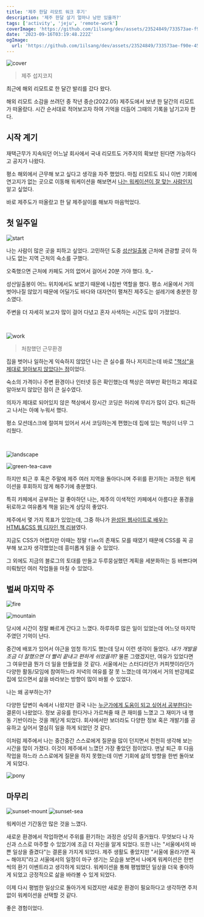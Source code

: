 ```yaml
---
title: '제주 한달 리모트 워크 후기'
description: '제주 한달 살기 얼마나 낭만 있을까?'
tags: ['activity', 'jeju', 'remote-work']
coverImage: 'https://github.com/1ilsang/dev/assets/23524849/733573ae-f90e-4573-a7a2-41940c787da9'
date: '2023-09-16T03:19:48.222Z'
ogImage:
  url: 'https://github.com/1ilsang/dev/assets/23524849/733573ae-f90e-4573-a7a2-41940c787da9'
---
```


<img class="cover" src="https://github.com/1ilsang/dev/assets/23524849/bd5efca8-90f6-4dba-bdd9-914d4d7dc459" alt="cover" />

> 제주 섭지코지

최근에 해외 리모트로 한 달간 발리를 갔다 왔다.

해외 리모트 소감을 쓰려던 중 작년 중순(2022.05) 제주도에서 보낸 한 달간의 리모트가 떠올랐다. 시간 순서대로 적어보고자 하여 기억을 더듬어 그때의 기록을 남기고자 한다.

## 시작 계기

재택근무가 지속되던 어느날 회사에서 국내 리모트도 거주지의 확보만 된다면 가능하다고 공지가 나왔다.

평소 해외에서 근무해 보고 싶다고 생각을 자주 했었다. 마침 리모트도 되니 이번 기회에 연고지가 없는 곳으로 이동해 워케이션을 해보면서 <u>나는 워케이션이 잘 맞는 사람인지</u> 알고 싶었다.

바로 제주도가 떠올랐고 한 달 제주살이를 해보자 마음먹었다.

## 첫 일주일

![start](https://github.com/1ilsang/dev/assets/23524849/cc26351c-f65e-4d2d-a294-5599410e1e84)

나는 사람이 많은 곳을 피하고 싶었다. 고민하던 도중 [성산일출봉](https://naver.me/GEAuu260) 근처에 관광할 곳이 하나도 없는 지역 근처의 숙소를 구했다.

오죽했으면 근처에 카페도 거의 없어서 걸어서 20분 가야 했다. 9\_-

성산일출봉이 어느 위치에서도 보였기 때문에 나침반 역할을 했다. 평소 서울에서 거의 벗어나질 않았기 때문에 어딜가도 바다와 대자연이 펼쳐진 제주도는 설레기에 충분한 장소였다.

주변을 더 자세히 보고자 많이 걸어 다녔고 혼자 사색하는 시간도 많이 가졌었다.

<br />

![work](https://github.com/1ilsang/dev/assets/23524849/7681d32c-6537-4e9f-871b-993cb19090fe)

> 처참했던 근무환경

집을 벗어나 일하는게 익숙하지 않았던 나는 큰 실수를 하나 저지르는데 바로 <u>"책상"을 제대로 알아보지 않았다는 점</u>이었다.

숙소의 가격이나 주변 환경이나 인터넷 등은 확인했는데 책상은 여부만 확인하고 제대로 알아보지 않았던 점이 큰 실수였다.

의자가 제대로 되어있지 않은 책상에서 장시간 코딩은 허리에 무리가 많이 갔다. 퇴근하고 나서는 아예 누워서 했다.

평소 모션데스크에 절여져 있어서 서서 코딩하는게 편했는데 집에 있는 책상이 너무 그리웠다.

<br />

![landscape](https://github.com/1ilsang/dev/assets/23524849/610f23eb-9380-4a90-877f-8b402d0691e5)

![green-tea-cave](https://github.com/1ilsang/dev/assets/23524849/5fe84b29-18bf-4852-8f16-2a256a2d5d5c)

하지만 퇴근 후 혹은 주말에 제주 여러 지역을 돌아다니며 주위를 환기하는 과정은 워케이션을 후회하지 않게 해주기에 충분했다.

특히 카페에서 공부하는 걸 좋아하던 나는, 제주의 이색적인 카페에서 아름다운 풍경을 뒤로하고 여유롭게 책을 읽는게 상당히 좋았다.

제주에서 몇 가지 목표가 있었는데, 그중 하나가 [완성된 웹사이트로 배우는 HTML&CSS 웹 디자인 책 리뷰](https://blog.naver.com/1ilsang/222771871391)였다.

지금도 CSS가 어렵지만 이때는 정말 `flex`의 존재도 모를 때였기 때문에 CSS를 꼭 공부해 보고자 생각했었는데 흥미롭게 읽을 수 있었다.

그 외에도 지금의 블로그의 토대를 만들고 두루뭉실했던 계획을 세분화하는 등 바쁘다며 미뤄뒀던 여러 작업들을 마칠 수 있었다.

## 벌써 마지막 주

![fire](https://github.com/1ilsang/dev/assets/23524849/aa907040-b2cf-4443-a7fe-9afef3d8209d)

![mountain](https://github.com/1ilsang/dev/assets/23524849/d6510fe9-5ce6-4fe1-8e71-756319ab9e9e)

당시에 시간이 정말 빠르게 간다고 느꼈다. 하루하루 많은 일이 있었는데 어느덧 마지막 주였던 기억이 난다.

중간에 배포가 있어서 야근을 엄청 하기도 했는데 당시 이런 생각이 들었다. <i>내가 개발을 조금 더 잘했으면 더 빨리 끝내고 편하게 쉬었을까?</i> 물론 그랬겠지만, 여유가 있었다면 그 여유만큼 뭔가 더 일을 만들었을 것 같다. 서울에서는 스터디라던가 커피챗이라던가 다양한 활동/모임에 참여하느라 저녁의 여유를 잘 못 느꼈는데 여기에서 거의 반강제로 집에 있으면서 삶을 바라보는 방향이 많이 바뀔 수 있었다.

나는 왜 공부하는가?

다양한 답변이 속에서 나왔지만 결국 나는 <u>누군가에게 도움이 되고 싶어서 공부한다</u>는 결론이 나왔었다. 정보 공유를 한다거나 가르쳐줄 때 큰 재미를 느꼈고 그 재미가 내 행동 기반이라는 것을 깨닫게 되었다. 회사에서만 보더라도 다양한 정보 혹은 개발기를 공유하고 싶어서 열심히 일을 하게 되었던 것 같다.

이처럼 제주에서 나는 중간중간 스스로에게 질문을 많이 던지면서 천천히 생각해 보는 시간을 많이 가졌다. 이것이 제주에서 느꼈던 가장 좋았던 점이었다. 맨날 퇴근 후 다음 작업을 하느라 스스로에게 질문을 하지 못했는데 이번 기회에 삶의 방향을 한번 돌아보게 되었다.

![pony](https://github.com/1ilsang/dev/assets/23524849/da21b5d7-dc08-48d1-915c-f7738f7341cd)

## 마무리

![sunset-mount](https://github.com/1ilsang/dev/assets/23524849/5e184147-7bc7-4a4a-a0a3-14ca9dc01caa)
![sunset-sea](https://github.com/1ilsang/dev/assets/23524849/88e9d28a-3c85-40aa-9f30-95ec8c379533)

워케이션 기간동안 많은 것을 느꼈다.

새로운 환경에서 작업하면서 주위를 환기하는 과정은 상당히 즐거웠다. 무엇보다 나 자신과 스스로 마주할 수 있었기에 조금 더 자신을 알게 되었다. 또한 나는 "서울에서의 바쁜 일상을 즐겼다"는 결론을 가지게 되었다. 제주 생활도 좋았지만 "서울에 올라가면 꼭 ~ 해야지"라고 서울에서의 일정이 마구 생기는 모습을 보면서 나에게 워케이션은 한번씩의 환기 이벤트라고 생각하게 되었다. 워케이션을 통해 평범했던 일상을 더욱 좋아하게 되었고 긍정적으로 삶을 바라볼 수 있게 되었다.

이제 다시 평범한 일상으로 돌아가게 되겠지만 새로운 환경이 필요하다고 생각하면 주저 없이 워케이션을 선택할 것 같다.

좋은 경험이었다.

